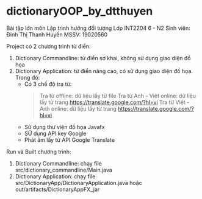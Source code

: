 # dictionaryOOP_by_dtthuyen
Bài tập lớn môn Lập trình hướng đối tượng
Lớp INT2204 6 - N2
Sinh viên: Đinh Thị Thanh Huyền
MSSV: 19020560

Project có 2 chương trình từ điển:
  1. Dictionary Commandline: từ điển sơ khai, không sử dụng giao diện đồ họa
  2. Dictionary Application: từ điển nâng cao, có sử dụng giao diện đồ họa. Trong đó:
      - Có 3 chế độ tra từ:
          > Tra từ offline: dữ liệu lấy từ file
          > Tra từ Anh - Việt online: dữ liệu lấy từ trang https://translate.google.com/?hl=vi
          > Tra từ Việt - Anh online: dữ liệu lấy từ trang https://translate.google.com/?hl=vi
      - Sử dụng thư viện đồ họa Javafx
      - SỬ dụng API key Google
      - Phát âm lấy từ API Google Translate
      
Run và Built chương trình:
  1. Dictionary Commandline: chạy file src/dictionary_commandline/Main.java
  2. Dictionary Application: chạy file src/DictionaryApp/DictionaryApplication.java hoặc out/artifacts/DictionaryAppFX_jar
